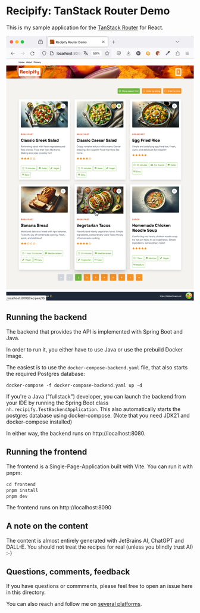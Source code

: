 # Recipify: TanStack Router Demo

This is my sample application for the [TanStack Router](https://tanstack.com/router/v1) for React.

![Screenshot of example application](screenshot.png)

## Running the backend

The backend that provides the API is implemented with Spring Boot and Java.

In order to run it, you either have to use Java or use the prebuild Docker Image.

The easiest is to use the `docker-compose-backend.yaml` file, that also starts the required Postgres database:

```
docker-compose -f docker-compose-backend.yaml up -d
```

If you're a Java ("fullstack") developer, you can launch the backend from your IDE by running the Spring Boot class `nh.recipify.TestBackendApplication`. This also automatically starts the postgres database using docker-compose. (Note that you need JDK21 and docker-compose installed)

In either way, the backend runs on http://localhost:8080.

## Running the frontend

The frontend is a Single-Page-Application built with Vite. You can run it with pnpm:

```
cd frontend
pnpm install
pnpm dev
```

The frontend runs on http://localhost:8090

## A note on the content

The content is almost entirely generated with JetBrains AI, ChatGPT and DALL-E. You should not treat the recipes for real (unless you blindly trust AI) :-)

## Questions, comments, feedback

If you have questions or commments, please feel free to open an issue here in this directory.

You can also reach and follow me on [several platforms](https://nilshartmann.net/follow-me).
